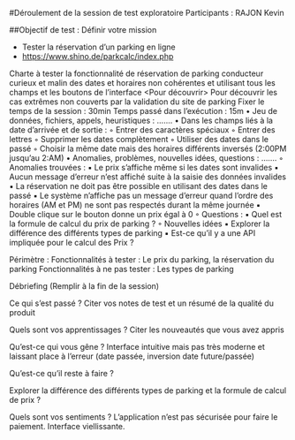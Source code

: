#Déroulement de la session de test exploratoire 
Participants : RAJON Kevin


##Objectif de test : Définir votre mission
 - Tester la réservation d’un parking en ligne
 - https://www.shino.de/parkcalc/index.php

Charte à tester
<Explorer> la fonctionnalité de réservation de parking 
<En tant que> conducteur curieux et malin
<Avec> des dates et horaires non cohérentes et utilisant tous les champs et les boutons de l’interface
<Pour découvrir> Pour découvrir les cas extrêmes non couverts par la validation du site de parking
Fixer le temps de la session : 30min
Temps passé dans l’exécution : 15m
    • Jeu de données, fichiers, appels, heuristiques : …....
    • Dans les champs liés à la date d’arrivée et de sortie :
        ◦ Entrer des caractères spéciaux
        ◦ Entrer des lettres
        ◦ Supprimer les dates complètement
        ◦ Utiliser des dates dans le passé
        ◦ Choisir la même date mais des horaires différents inversés (2:00PM jusqu’au 2:AM)
    • Anomalies, problèmes, nouvelles idées, questions : …....
        ◦ Anomalies trouvées :
            ▪ Le prix s’affiche même si les dates sont invalides
            ▪ Aucun message d’erreur n’est affiché suite à la saisie des données invalides
            ▪ La réservation ne doit pas être possible en utilisant des dates dans le passé
            ▪ Le système n’affiche pas un message d’erreur quand l’ordre des horaires (AM et PM) ne sont pas respectés durant la même journée
            ▪ Double clique sur le bouton donne un prix égal à 0
        ◦ Questions :
            ▪ Quel est la formule de calcul du prix de parking ?
        ◦ Nouvelles idées
            ▪ Explorer la différence des différents types de parking
            ▪ Est-ce qu’il y a une API impliquée pour le calcul des Prix ?

Périmètre :
Fonctionnalités à tester :
Le prix du parking, la réservation du parking
Fonctionnalités à ne pas tester :
Les types de parking



Débriefing (Remplir à la fin de la session)

Ce qui s’est passé ?
Citer vos notes de test et un résumé de la qualité du produit

Quels sont vos apprentissages ?
Citer les nouveautés que vous avez appris


Qu’est-ce qui vous gêne ?
Interface intuitive mais pas très moderne et laissant place à l’erreur (date passée, inversion date future/passée)




Qu’est-ce qu’il reste à faire ?

Explorer la différence des différents types de parking et la formule de calcul de prix ?


Quels sont vos sentiments ?
L’application n’est pas sécurisée pour faire le paiement.
Interface viellissante.




